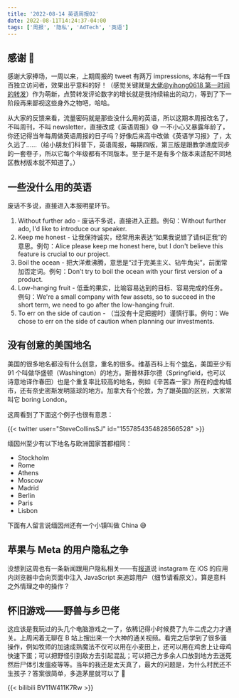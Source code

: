 ```yaml
---
title: '2022-08-14 英语周报02'
date: 2022-08-11T14:24:37-04:00
tags: ['周报', '隐私', 'AdTech', '英语']
---
```


## 感谢 🙏

感谢大家捧场，一周以来，上期周报的 tweet 有两万 impressions, 本站有一千四百独立访问者，效果出乎意料的好！（感觉关键就是[大佬@yihong0618 第一时间的转发](https://twitter.com/yihong0618/status/1556472728269381633)）作为萌新，点赞转发评论数字的增长就是我持续输出的动力，等到了下一阶段再来鄙视这些身外之物吧，哈哈。

从大家的反馈来看，流量密码就是那些没什么用的英语，所以这期本周报改名了，不叫周刊，不叫 newsletter，直接改成《英语周报》😅 一不小心又暴露年龄了，你还记得当年每周做英语周报的日子吗？好像后来高中改做《英语学习报》了，太久远了……（给小朋友们科普下，英语周报，每期四版，第三版是跟教学进度同步的一套卷子，所以它每个年级都有不同版本。至于是不是有多个版本来适配不同地区教材版本就不知道了。）

## 一些没什么用的英语

废话不多说，直接进入本报明星环节。

1. Without further ado - 废话不多说，直接进入正题。例句：Without further ado, I'd like to introduce our speaker.
2. Keep me honest - 让我保持诚实，经常用来表达“如果我说错了请纠正我”的意思。例句：Alice please keep me honest here, but I don't believe this feature is crucial to our project.
3. Boil the ocean - 把大洋煮沸腾，意思是“过于完美主义、钻牛角尖”，前面常加否定词。例句：Don’t try to boil the ocean with your first version of a product.
4. Low-hanging fruit - 低垂的果实，比喻容易达到的目标、容易完成的任务。例句：We're a small company with few assets, so to succeed in the short term, we need to go after the low-hanging fruit.
5. To err on the side of caution - （当没有十足把握时）谨慎行事。例句：We chose to err on the side of caution when planning our investments.

## 没有创意的美国地名

美国的很多地名都没有什么创意，重名的很多。维基百科上有个[排名](https://en.wikipedia.org/wiki/List_of_the_most_common_U.S._place_names)，美国至少有 91 个叫做华盛顿（Washington）的地方。斯普林菲尔德（Springfield，也可以诗意地译作春田）也是个重复率比较高的地名，例如《辛苦森一家》所在的虚构城市，还有奈史密斯发明篮球的地方。加拿大有个伦敦，为了跟英国的区别，大家常叫它 boring London。

这周看到了下面这个例子也很有意思：

{{< twitter user="SteveCollinsSJ" id="1557854354828566528" >}}

缅因州至少有以下地名与欧洲国家首都相同：

- Stockholm
- Rome
- Athens
- Moscow
- Madrid
- Berlin
- Paris
- Lisbon

下面有人留言说缅因州还有一个小镇叫做 China 😅

## 苹果与 Meta 的用户隐私之争

没想到这周也有一条新闻跟用户隐私相关——有[报道](https://krausefx.com/blog/ios-privacy-instagram-and-facebook-can-track-anything-you-do-on-any-website-in-their-in-app-browser)说 instagram 在 iOS 的应用内浏览器中会向页面中注入 JavaScript 来追踪用户（细节请看原文）。算是意料之外情理之中的操作？

## 怀旧游戏——野兽与乡巴佬

这应该是我玩过的头几个电脑游戏之一了，依稀记得小时候费了九牛二虎之力才通关。上周闲着无聊在 B 站上搜出来一个大神的通关视频。看完之后学到了很多骚操作，例如牧师的加速成熟魔法不仅可以用在小麦田上，还可以用在鸡舍上让母鸡快速下蛋；可以把野怪引到敌方去引起混乱；可以把己方多余人口放到地方去送死然后尸体引发瘟疫等等。当年的我还是太天真了，最大的问题是，为什么村民还不生孩子？答案很简单，多造茅屋就可以了 🤦

{{< bilibili BV11W411K7Rw >}}
